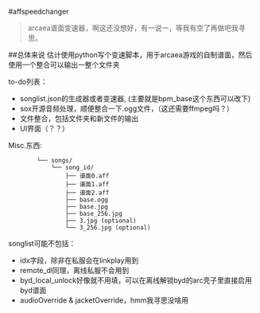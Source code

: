 #affspeedchanger
>arcaea谱面变速器，啊这还没想好，有一说一，等我有空了再做吧我寻思。

##总体来说
估计使用python写个变速脚本，用于arcaea游戏的自制谱面，然后使用一个整合可以输出一整个文件夹

to-do列表：
- songlist.json的生成器或者变速器, (主要就是bpm_base这个东西可以改下)
- sox开源音频处理，顺便整合一下.ogg文件，（这还需要ffmpeg吗？）
- 文件整合，包括文件夹和新文件的输出
- UI界面（？？）

Misc.东西:
```
        └── songs/
            └── song_id/
                ├── 谱面0.aff
                ├── 谱面1.aff
                ├── 谱面2.aff
                ├── base.ogg
                ├── base.jpg
                ├── base_256.jpg
                ├── 3.jpg (optional)
                └── 3_256.jpg (optional)
```
songlist可能不包括：
- idx字段，除非在私服会在linkplay用到
- remote_dl同理，离线私服不会用到
- byd_local_unlock好像就不用填，可以在离线解锁byd的arc壳子里直接启用byd谱面
- audioOverride & jacketOverride，hmm我寻思没啥用
